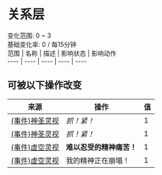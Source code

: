 # 关系层  
变化范围: 0 ~ 3  
基础变化率: 0 / 每15分钟  
范围  |  名称  |  描述  |  影响状态  |  影响动作  
----  |  ----  |  ----  |  ----  |  ----  
## 可被以下操作改变  
来源  |  操作  |  值  
----  |  ----  |  ----  
[(事件)神圣灵视](Event_GodExperience1g.md)  |  <i>抓！紧！</i>  |  1  
[(事件)神圣灵视](Event_HuntedExperience1g.md)  |  <i>抓！紧！</i>  |  1  
[(事件)虚空灵视](Event_SpiritsEverywhere1g.md)  |  <b>难以忍受的精神痛苦！</b>  |  1  
[(事件)虚空灵视](Event_VoidExperience1g.md)  |  我的精神正在崩塌！  |  1  
